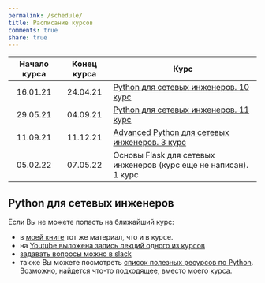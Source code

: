 ```yaml
---
permalink: /schedule/
title: Расписание курсов
comments: true
share: true
---
```



| Начало курса | Конец курса | Курс                                  |
|:------------:|:-----------:|---------------------------------------|
| 16.01.21     | 24.04.21    | [Python для сетевых инженеров. 10 курс](/pyneng-online/)   |
| 29.05.21     | 04.09.21    | [Python для сетевых инженеров. 11 курс](/pyneng-online/)   |
| 11.09.21     | 11.12.21    | [Advanced Python для сетевых инженеров. 3 курс](/advanced-pyneng-online/) |
| 05.02.22     | 07.05.22    | Основы Flask для сетевых инженеров (курс еще не написан). 1 курс |

## Python для сетевых инженеров

Если Вы не можете попасть на ближайший курс:

* в [моей книге](https://pyneng.readthedocs.io/ru/latest/) тот же материал, что и в курсе.
* на [Youtube выложена запись лекций одного из курсов](https://www.youtube.com/playlist?list=PLah0HUih_ZRnJFNdZsWr2pNWgYETauGXo)
* [задавать вопросы можно в slack](https://join.slack.com/t/pyneng/shared_invite/enQtNzkyNTYwOTU5Njk5LWE4OGNjMmM1ZTlkNWQ0N2RhODExZDA0OTNhNDJjZDZlOTZhOGRiMzIyZjBhZWYzYzc3MTg3ZmQzODllYmQ4OWU)
* также Вы можете посмотреть [список полезных ресурсов по Python](https://natenka.github.io/pyneng-resources/). Возможно, найдется что-то подходящее, вместо моего курса.

